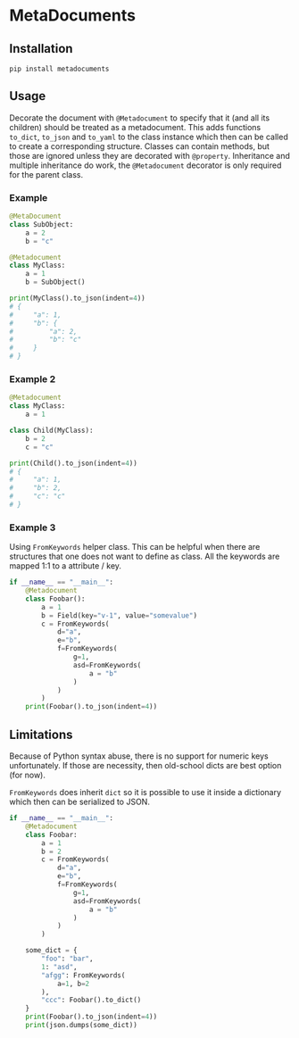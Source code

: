 # MetaDocuments

## Installation

`pip install metadocuments`

## Usage

Decorate the document with `@Metadocument` to specify that it (and all its children) should be treated
as a metadocument. This adds functions `to_dict`, `to_json`  and `to_yaml` to the class instance which
then can be called to create a corresponding structure. Classes can contain methods, but those are ignored
unless they are decorated with `@property`. Inheritance and multiple inheritance do work, the `@Metadocument`
decorator is only required for the parent class.

### Example

```python
@MetaDocument
class SubObject:
    a = 2
    b = "c"

@Metadocument
class MyClass:
    a = 1
    b = SubObject()

print(MyClass().to_json(indent=4))
# {
#     "a": 1,
#     "b": {
#         "a": 2,
#         "b": "c"
#     }
# }
```  

### Example 2

```python
@Metadocument
class MyClass:
    a = 1

class Child(MyClass):
    b = 2
    c = "c"

print(Child().to_json(indent=4))
# {
#     "a": 1,
#     "b": 2,
#     "c": "c"
# }
```  

### Example 3

Using `FromKeywords` helper class. This can be helpful when there are structures that one does not want
to define as class. All the keywords are mapped 1:1 to a attribute / key.

```python
if __name__ == "__main__":
    @Metadocument
    class Foobar():
        a = 1
        b = Field(key="v-1", value="somevalue")
        c = FromKeywords(
            d="a",
            e="b",
            f=FromKeywords(
                g=1,
                asd=FromKeywords(
                    a = "b"
                )
            )
        )
    print(Foobar().to_json(indent=4))
```

## Limitations

Because of Python syntax abuse, there is no support for numeric keys unfortunately. If those are necessity, then
old-school dicts are best option (for now).

`FromKeywords` does inherit `dict` so it is possible to use it inside a dictionary which then can be serialized to JSON.

```python
if __name__ == "__main__":
    @Metadocument
    class Foobar:
        a = 1
        b = 2
        c = FromKeywords(
            d="a",
            e="b",
            f=FromKeywords(
                g=1,
                asd=FromKeywords(
                    a = "b"
                )
            )
        )

    some_dict = {
        "foo": "bar",
        1: "asd",
        "afgg": FromKeywords(
            a=1, b=2
        ),
        "ccc": Foobar().to_dict()
    }
    print(Foobar().to_json(indent=4))
    print(json.dumps(some_dict))
```
